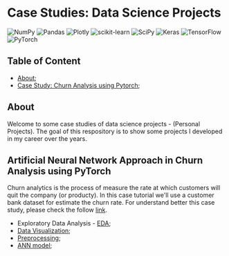 # Case Studies: Data Science Projects 
![NumPy](https://img.shields.io/badge/numpy-%23013243.svg?style=for-the-badge&logo=numpy&logoColor=white)
![Pandas](https://img.shields.io/badge/pandas-%23150458.svg?style=for-the-badge&logo=pandas&logoColor=white)
![Plotly](https://img.shields.io/badge/Plotly-%233F4F75.svg?style=for-the-badge&logo=plotly&logoColor=white)
![scikit-learn](https://img.shields.io/badge/scikit--learn-%23F7931E.svg?style=for-the-badge&logo=scikit-learn&logoColor=white)
![SciPy](https://img.shields.io/badge/SciPy-%230C55A5.svg?style=for-the-badge&logo=scipy&logoColor=%white)
![Keras](https://img.shields.io/badge/Keras-%23D00000.svg?style=for-the-badge&logo=Keras&logoColor=white)
![TensorFlow](https://img.shields.io/badge/TensorFlow-%23FF6F00.svg?style=for-the-badge&logo=TensorFlow&logoColor=white)
![PyTorch](https://img.shields.io/badge/PyTorch-%23EE4C2C.svg?style=for-the-badge&logo=PyTorch&logoColor=white)

## Table of Content

- [About](#about);
- [Case Study: Churn Analysis using Pytorch](#artificial-neural-network-approach-in-churn-analysis-using-pytorch);

## About

Welcome to some case studies of data science projects - (Personal Projects). The goal of this respository is to show some projects I developed in my career over the years.

## Artificial Neural Network Approach in Churn Analysis using PyTorch

Churn analytics is the process of measure the rate at which customers will quit the company (or producty). In this case tutorial we'll use a customer bank
dataset for estimate the churn rate. For understand better this case study, please check the follow [link]().

- Exploratory Data Analysis - [EDA](https://github.com/neemiasbsilva/case-study-data-science/blob/main/churn_analysis/data_analysis.ipynb);
- [Data Visualization](https://github.com/neemiasbsilva/case-study-data-science/blob/main/churn_analysis/data_analysis.ipynb);
- [Preprocessing](https://github.com/neemiasbsilva/case-study-data-science/blob/main/churn_analysis/preprocessing.ipynb);
- [ANN model]();
